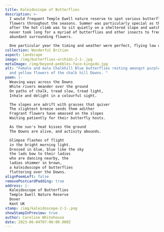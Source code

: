 ```yaml
---
title: Kaleidoscope of Butterflies
description: >-
  I would frequent Temple Ewell nature reserve to spot various butterflies and
  flowers throughout the seasons. Summer was particularly special as the reward
  after the hot climb was to sit quietly on a sheltered slope and watch. It
  never took long for a myriad of butterflies and other insects to frequent the
  abundant surrounding flowers.

  One particular year the timing and weather were perfect, flying low over a sheltered slope were thousands of blue butterflies, it went from saying, there's one, there's one, to silence as it became apparent something rather special was happening. Being surrounded by so many gentle creatures at once was awe-inspiring.
collection: Wonderful Britian
aspect: landscape
image: /img/butterflies-orchids-2-1-.jpg
metaImage: /img/beyond-pebbles-face-kingsdo.jpg
alt: "Female and male Chalkhill Blue butterflies resting amongst purple white
  and yellow flowers of the chalk hill Downs. "
poem: |-
  Weaving ways across the Downs
  White rivers meander over the ground
  On paths of chalk, tread slow, tread light,
  Inhale and delight in a colourful sight.

  The slopes are adrift with grasses that quiver
  The slightest breeze sends them adither
  Fragrant flowers have amassed on the slopes
  Waiting patiently for their butterfly hosts.

  As the sun's heat kisses the ground
  The Downs are alive, and activity abounds.

  Glimpse flashes of flight 
  in the bright morning light.
  Dressed in blue, blue like the sky
  the lads bow to their ladies 
  who are dancing nearby, the
  ladies shimmer in brown,
  a kaleidoscope of butterflies
  fluttering over the Downs.
alignPoemLeft: false
removePostcardPadding: true
address: |-
  Kaleidoscope of Butterflies
  Temple Ewell Nature Reserve
  Dover
  Kent UK
stamp: /img/kaleidoscope-2-1-.png
showStampInPreview: true
author: Caroline Whitehouse
date: 2023-06-04T07:00:00.000Z
---
```

